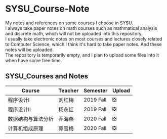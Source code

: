 # SYSU_Course-Note

My notes and references on some courses I choose in SYSU.  
I always take paper notes on math courses such as mathmatical analysis and discrete math, which will not be uploaded into this repository.  
I usually take electronic notes on most courses and lectures closely related to Computer Science, which I think it's hard to take paper notes. And these notes will be uploaded.  
The repository is temporarily empty, and I plan to upload some files into it when have some free time.

## SYSU_Courses and Notes

| Course             | Teacher | Semester  | Upload                        |
| ------------------ | ------- | --------- | ----------------------------- |
| 程序设计I          | 刘红梅  | 2019 Fall | :negative_squared_cross_mark: |
| 程序设计II         | 杨永红  | 2019 Fall | :negative_squared_cross_mark: |
| 数据结构与算法分析 | 乔海燕  | 2020 Fall | :negative_squared_cross_mark: |
| 计算机组成原理     | 郭雪梅  | 2020 Fall | :negative_squared_cross_mark: |

